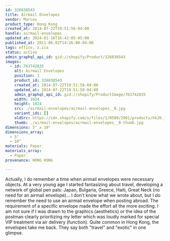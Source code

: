 ```yaml
---
id: 326838543
title: Airmail Envelopes
vendor: Marcos
product_type: Hong Kong
created_at: 2014-07-22T19:51:56-04:00
handle: airmail-envelopes
updated_at: 2024-01-16T16:42:05-05:00
published_at: 2011-06-02T14:26:00-04:00
tags: office, x.ica
status: active
admin_graphql_api_id: gid://shopify/Product/326838543
images:
  - id: 763742835
    alt: Airmail Envelopes
    position: 1
    product_id: 326838543
    created_at: 2014-07-22T19:51:58-04:00
    updated_at: 2014-07-22T19:51:58-04:00
    admin_graphql_api_id: gid://shopify/ProductImage/763742835
    width: 1024
    height: 1024
    src: ./airmail-envelopes/airmail-envelopes__0.jpg
    variant_ids: []
    oldSrc: https://cdn.shopify.com/s/files/1/0589/2901/products/hk20.jpeg?v=1406073118
    thumb: ./airmail-envelopes/airmail-envelopes__0-thumb.jpg
dimensions: 5" x 10"
dimensions_array:
  - 5"
  - 10"
materials: Paper
materials_array:
  - Paper
provenance: HONG KONG

---
```


Actually, I do remember a time when airmail envelopes were necessary objects. At a very young age I started fantasizing about travel, developing a network of global pen pals: Japan, Bulgaria, Greece, Haiti, Great Neck (no need for an airmail envelope)... I don't know what we wrote about, but I do remember the need to use an airmail envelope when posting abroad. The requirement of a specific envelope made the effort all the more exciting. I am not sure if I was drawn to the graphics (aesthetics) or the idea of the postman clearly prioritizing my letter which was loudly marked for special VIP treatment via air delivery (function). Quite common in Hong Kong, the envelopes take me back. They say both "travel" and "exotic" in one glimpse.